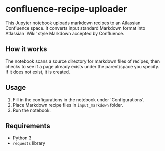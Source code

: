 # confluence-recipe-uploader

This Jupyter notebook uploads markdown recipes to an Atlassian Confluence space. It converts input standard Markdown format into Atlassian 'Wiki' style Markdown accepted by Confluence.

## How it works

The notebook scans a source directory for markdown files of recipes, then checks to see if a page already exists under the parent/space you specify. If it does not exist, it is created.

## Usage

1. Fill in the configurations in the notebook under 'Configurations'.
2. Place Markdown recipe files in `input_markdown` folder.
3. Run the notebook.

## Requirements

- Python 3
- `requests` library
